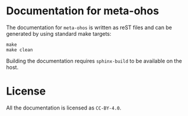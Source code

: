 <!--
SPDX-FileCopyrightText: Huawei Inc.

SPDX-License-Identifier: CC-BY-4.0
-->

# Documentation for meta-ohos

The documentation for `meta-ohos` is written as reST files and can be generated
by using standard make targets:

```
make
make clean
```

Building the documentation requires `sphinx-build` to be available on the host.

# License

All the documentation is licensed as `CC-BY-4.0`.
